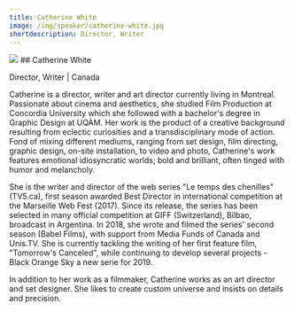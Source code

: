 ```yaml
---
title: Catherine White
image: /img/speaker/catherine-white.jpg
shortdescription: Director, Writer
---
```

<img src="/img/speaker/catherine-white.jpg">
## Catherine White

Director, Writer | Canada

Catherine is a director, writer and art director currently living in Montreal. Passionate about cinema and aesthetics, she studied Film Production at Concordia University which she followed with a bachelor's degree in Graphic Design at UQÀM. Her work is the product of a creative background resulting from eclectic curiosities and a transdisciplinary mode of action. Fond of mixing different mediums, ranging from set design, film directing, graphic design, on-site installation, to video and photo, Catherine's work features emotional idiosyncratic worlds; bold and brilliant, often tinged with humor and melancholy. 

She is the writer and director of the web series "Le temps des chenilles" (TV5.ca), first season awarded Best Director in international competition at the Marseille Web Fest (2017). Since its release, the series has been selected in many official competition at GIFF (Switzerland), Bilbao, broadcast in Argentina. In 2018, she wrote and filmed the series' second season (Babel Films), with support from Media Funds of Canada and Unis.TV. She is currently tackling the writing of her first feature film, "Tomorrow's Canceled", while continuing to develop several projects - Black Orange Sky a new serie for 2019.

In addition to her work as a filmmaker, Catherine works as an art director and set designer. She likes to create custom universe and insists on details and precision.


